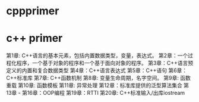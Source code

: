 cppprimer
=========

c++ primer
========================================

第1章: C++语言的基本元素，包括内置数据类型，变量，表达式。
第2章：一个过程化程序，一个基于对象的程序和一个基于面向对象的程序。
第3章：C++语言预定义的内置和复合数据类型
第4章：C++语言表达式
第5章：C++语句
第6章：C++标准库
第7章: C++函数机制
第8章: 变量生命周期，名字空间。
第9章: 函数重载
第10章: 函数模板
第11章: 异常处理
第12章：标准库提供的泛型算法集合
第13章 - 第16章：OOP编程
第19章：RTTI
第20章: C++标准输入/出库iostream
